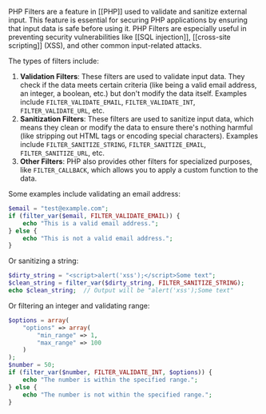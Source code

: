 PHP Filters are a feature in [[PHP]] used to validate and sanitize external input. This feature is essential for securing PHP applications by ensuring that input data is safe before using it. PHP Filters are especially useful in preventing security vulnerabilities like [[SQL injection]], [[cross-site scripting]] (XSS), and other common input-related attacks.

The types of filters include:

1. **Validation Filters**: These filters are used to validate input data. They check if the data meets certain criteria (like being a valid email address, an integer, a boolean, etc.) but don't modify the data itself. Examples include `FILTER_VALIDATE_EMAIL`, `FILTER_VALIDATE_INT`, `FILTER_VALIDATE_URL`, etc.
2. **Sanitization Filters**: These filters are used to sanitize input data, which means they clean or modify the data to ensure there's nothing harmful (like stripping out HTML tags or encoding special characters). Examples include `FILTER_SANITIZE_STRING`, `FILTER_SANITIZE_EMAIL`, `FILTER_SANITIZE_URL`, etc.
3. **Other Filters**: PHP also provides other filters for specialized purposes, like `FILTER_CALLBACK`, which allows you to apply a custom function to the data.

Some examples include validating an email address:

```php
$email = "test@example.com";
if (filter_var($email, FILTER_VALIDATE_EMAIL)) {
    echo "This is a valid email address.";
} else {
    echo "This is not a valid email address.";
}
```

Or sanitizing a string:

```php
$dirty_string = "<script>alert('xss');</script>Some text";
$clean_string = filter_var($dirty_string, FILTER_SANITIZE_STRING);
echo $clean_string;  // Output will be "alert('xss');Some text"
```

Or filtering an integer and validating range:

```php
$options = array(
    "options" => array(
        "min_range" => 1,
        "max_range" => 100
    )
);
$number = 50;
if (filter_var($number, FILTER_VALIDATE_INT, $options)) {
    echo "The number is within the specified range.";
} else {
    echo "The number is not within the specified range.";
}
```

